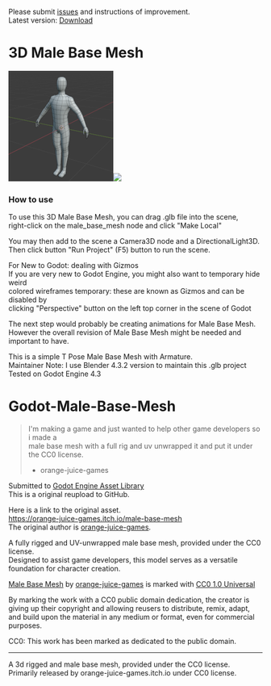 Please submit [issues](https://github.com/BoQsc/Godot-Male-Base-Mesh/issues) and instructions of improvement.  
Latest version: [Download](../../releases/latest/download/male_base_mesh.zip)
# 3D Male Base Mesh
![](./Preview/VeZyqq_preview_small.png)![](VQ93Qd.png)
### How to use
To use this 3D Male Base Mesh, you can drag .glb file into the scene,  
right-click on the male_base_mesh node and click "Make Local" 

You may then add to the scene a Camera3D node and a DirectionalLight3D.  
Then click button "Run Project" (F5) button to run the scene.  


For New to Godot: dealing with Gizmos  
If you are very new to Godot Engine, you might also want to temporary hide weird   
colored wireframes temporary: these are known as Gizmos and can be disabled by   
clicking "Perspective" button on the left top corner in the scene of Godot  

The next step would probably be creating animations for Male Base Mesh.  
However the overall revision of Male Base Mesh might be needed and important to have.  

This is a simple T Pose Male Base Mesh with Armature.  
Maintainer Note: I use Blender 4.3.2 version to maintain this .glb project  
Tested on Godot Engine 4.3  


# Godot-Male-Base-Mesh
> I'm making a game and just wanted to help other game developers so i made a  
>  male base mesh with a full rig and uv unwrapped it and put it under the CC0 license.  
>  - orange-juice-games

Submitted to [Godot Engine Asset Library](https://godotengine.org/asset-library/asset/15487)   
This is a original reupload to GitHub. 

Here is a link to the original asset.  
https://orange-juice-games.itch.io/male-base-mesh  
The original author is [orange-juice-games](https://orange-juice-games.itch.io/).  


A fully rigged and UV-unwrapped male base mesh, provided under the CC0 license.   
Designed to assist game developers, this model serves as a versatile foundation for character creation.

[Male Base Mesh](https://github.com/BoQsc/Godot-Male-Base-Mesh) by [orange-juice-games](https://orange-juice-games.itch.io/) is marked with [CC0 1.0 Universal](https://creativecommons.org/publicdomain/zero/1.0/?ref=chooser-v1)  

By marking the work with a CC0 public domain dedication, the creator is giving up their copyright and allowing reusers to distribute, remix, adapt, and build upon the material in any medium or format, even for commercial purposes.


CC0: This work has been marked as dedicated to the public domain.


---- 
A 3d rigged and male base mesh, provided under the CC0 license.  
Primarily released by orange-juice-games.itch.io under CC0 license.

